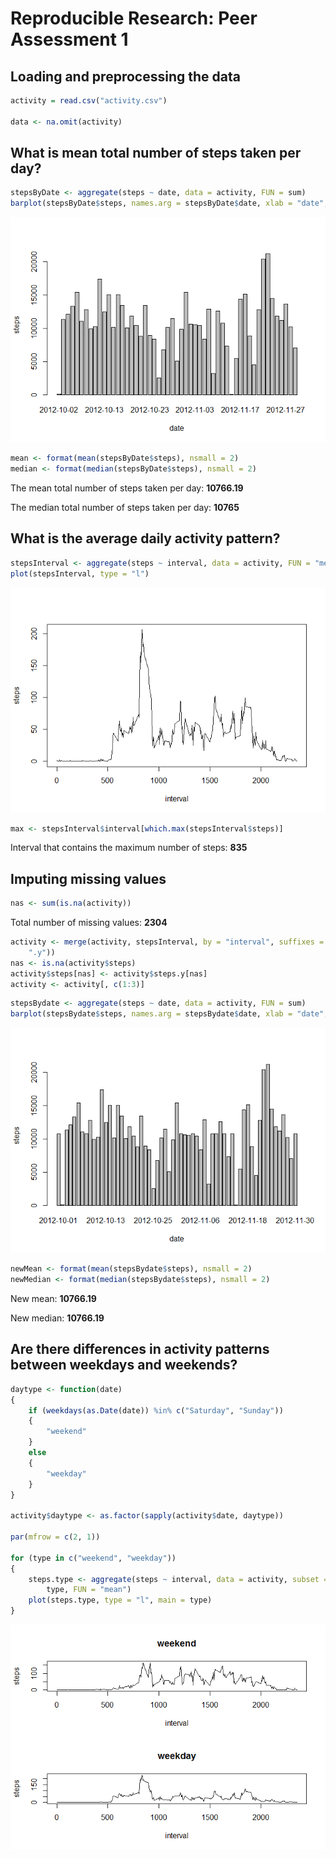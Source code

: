 # Reproducible Research: Peer Assessment 1


## Loading and preprocessing the data


```r
activity = read.csv("activity.csv")

data <- na.omit(activity)
```


## What is mean total number of steps taken per day?


```r
stepsByDate <- aggregate(steps ~ date, data = activity, FUN = sum)
barplot(stepsByDate$steps, names.arg = stepsByDate$date, xlab = "date", ylab = "steps")
```

![](./figure/unnamed-chunk-2-1.png) 

```r
mean <- format(mean(stepsByDate$steps), nsmall = 2)
median <- format(median(stepsByDate$steps), nsmall = 2)
```

The mean total number of steps taken per day: <b> 10766.19</b>

The median total number of steps taken per day: <b>10765</b>

## What is the average daily activity pattern?

```r
stepsInterval <- aggregate(steps ~ interval, data = activity, FUN = "mean")
plot(stepsInterval, type = "l")
```

![](./figure/unnamed-chunk-3-1.png) 

```r
max <- stepsInterval$interval[which.max(stepsInterval$steps)]
```

Interval that contains the maximum number of steps: <b>835</b>

## Imputing missing values


```r
nas <- sum(is.na(activity))
```


Total number of missing values: <b>2304</b>


```r
activity <- merge(activity, stepsInterval, by = "interval", suffixes = c("", 
    ".y"))
nas <- is.na(activity$steps)
activity$steps[nas] <- activity$steps.y[nas]
activity <- activity[, c(1:3)]
```


```r
stepsBydate <- aggregate(steps ~ date, data = activity, FUN = sum)
barplot(stepsBydate$steps, names.arg = stepsBydate$date, xlab = "date", ylab = "steps")
```

![](./figure/unnamed-chunk-6-1.png) 

```r
newMean <- format(mean(stepsBydate$steps), nsmall = 2)
newMedian <- format(median(stepsBydate$steps), nsmall = 2)
```

New mean: <b>10766.19 </b>

New median: <b>10766.19 </b>


## Are there differences in activity patterns between weekdays and weekends?


```r
daytype <- function(date) 
{
    if (weekdays(as.Date(date)) %in% c("Saturday", "Sunday")) 
    {
        "weekend"
    }
    else 
    {
        "weekday"
    }
}

activity$daytype <- as.factor(sapply(activity$date, daytype))

par(mfrow = c(2, 1))

for (type in c("weekend", "weekday")) 
{
    steps.type <- aggregate(steps ~ interval, data = activity, subset = activity$daytype == 
        type, FUN = "mean")
    plot(steps.type, type = "l", main = type)
}
```

![](./figure/unnamed-chunk-7-1.png) 

